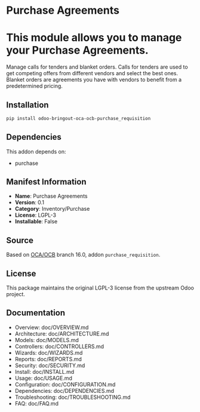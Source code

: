 # Purchase Agreements


This module allows you to manage your Purchase Agreements.
===========================================================

Manage calls for tenders and blanket orders. Calls for tenders are used to get
competing offers from different vendors and select the best ones. Blanket orders
are agreements you have with vendors to benefit from a predetermined pricing.


## Installation

```bash
pip install odoo-bringout-oca-ocb-purchase_requisition
```

## Dependencies

This addon depends on:
- purchase

## Manifest Information

- **Name**: Purchase Agreements
- **Version**: 0.1
- **Category**: Inventory/Purchase
- **License**: LGPL-3
- **Installable**: False

## Source

Based on [OCA/OCB](https://github.com/OCA/OCB) branch 16.0, addon `purchase_requisition`.

## License

This package maintains the original LGPL-3 license from the upstream Odoo project.

## Documentation

- Overview: doc/OVERVIEW.md
- Architecture: doc/ARCHITECTURE.md
- Models: doc/MODELS.md
- Controllers: doc/CONTROLLERS.md
- Wizards: doc/WIZARDS.md
- Reports: doc/REPORTS.md
- Security: doc/SECURITY.md
- Install: doc/INSTALL.md
- Usage: doc/USAGE.md
- Configuration: doc/CONFIGURATION.md
- Dependencies: doc/DEPENDENCIES.md
- Troubleshooting: doc/TROUBLESHOOTING.md
- FAQ: doc/FAQ.md
